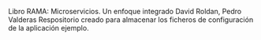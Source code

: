 Libro RAMA: Microservicios. Un enfoque integrado
David Roldan, Pedro Valderas
Respositorio creado para almacenar los ficheros de configuración de la aplicación ejemplo.
